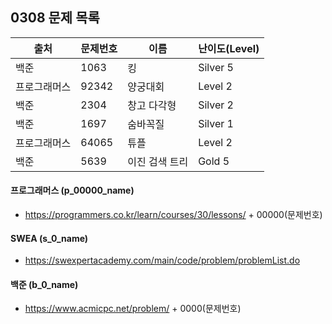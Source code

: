 
## 0308 문제 목록


| 출처         | 문제번호 | 이름           | 난이도(Level) |
| ------------ | -------- | -------------- | ------------- |
| 백준         | 1063     | 킹             | Silver 5      |
| 프로그래머스 | 92342    | 양궁대회       | Level 2       |
| 백준         | 2304     | 창고 다각형    | Silver 2      |
| 백준         | 1697     | 숨바꼭질       | Silver 1      |
| 프로그래머스 | 64065    | 튜플           | Level 2       |
| 백준         | 5639     | 이진 검색 트리 | Gold 5        |



#### 프로그래머스 (p_00000_name)

- https://programmers.co.kr/learn/courses/30/lessons/ + 00000(문제번호)

#### SWEA (s_0_name)

- https://swexpertacademy.com/main/code/problem/problemList.do

#### 백준 (b_0_name)

- https://www.acmicpc.net/problem/ + 0000(문제번호)

